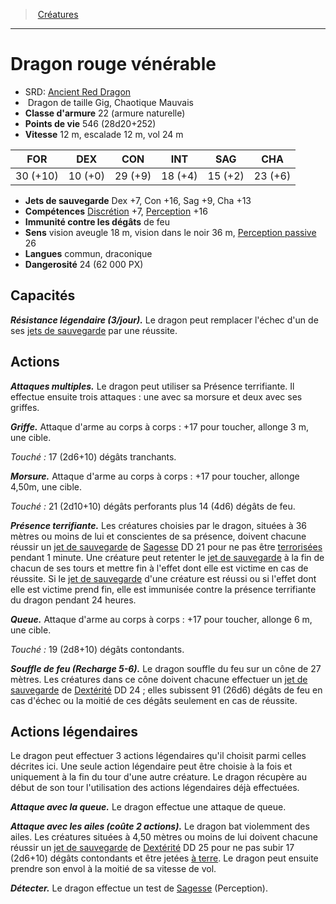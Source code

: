 ﻿---
!Monster
Family: MonsterHD
Type: Dragon
Size: Gig
Alignment: Chaotique Mauvais
ArmorClass: 22 (armure naturelle)
HitPoints: 546 (28d20+252)
Speed: 12 m, escalade 12 m, vol 24 m
Strength: 30 (+10)
Dexterity: 10 (+0)
Constitution: 29 (+9)
Intelligence: 18 (+4)
Wisdom: 15 (+2)
Charisma: 23 (+6)
SavingThrows: Dex +7, Con +16, Sag +9, Cha +13
Skills: '[Discrétion](hd_abilities_dexterity_discretion.md) +7, [Perception](hd_abilities_wisdom_perception.md) +16'
DamageImmunities: de feu
Senses: vision aveugle 18 m, vision dans le noir 36 m, [Perception passive](hd_abilities_dexterity_perception_passive.md) 26
Languages: commun, draconique
Challenge: 24 (62 000 PX)
Id: monsters_hd.md#dragon-rouge-vénérable
ParentLink: monsters_hd.md#créatures
Name: Dragon rouge vénérable
ParentName: Créatures
NameLevel: 1
AltName: '[Ancient Red Dragon](srd_monsters_ancient_red_dragon.md)'
Attributes: {}
---
> [Créatures](hd_monsters.md)

---

# Dragon rouge vénérable

- SRD: [Ancient Red Dragon](srd_monsters_ancient_red_dragon.md)
-  Dragon de taille Gig, Chaotique Mauvais
- **Classe d'armure** 22 (armure naturelle)
- **Points de vie** 546 (28d20+252)
- **Vitesse** 12 m, escalade 12 m, vol 24 m

|FOR|DEX|CON|INT|SAG|CHA|
|---|---|---|---|---|---|
|30 (+10)|10 (+0)|29 (+9)|18 (+4)|15 (+2)|23 (+6)|

- **Jets de sauvegarde** Dex +7, Con +16, Sag +9, Cha +13
- **Compétences** [Discrétion](hd_abilities_dexterity_discretion.md) +7, [Perception](hd_abilities_wisdom_perception.md) +16
- **Immunité contre les dégâts** de feu
- **Sens** vision aveugle 18 m, vision dans le noir 36 m, [Perception passive](hd_abilities_dexterity_perception_passive.md) 26
- **Langues** commun, draconique
- **Dangerosité** 24 (62 000 PX)

## Capacités

**_Résistance légendaire (3/jour)._** Le dragon peut remplacer l'échec d'un de ses [jets de sauvegarde](hd_abilities_jets_de_sauvegarde.md) par une réussite.

## Actions

**_Attaques multiples._** Le dragon peut utiliser sa Présence terrifiante. Il effectue ensuite trois attaques : une avec sa morsure et deux avec ses griffes.

**_Griffe._** Attaque d'arme au corps à corps : +17 pour toucher, allonge 3 m, une cible.

_Touché :_ 17 (2d6+10) dégâts tranchants.

**_Morsure._** Attaque d'arme au corps à corps : +17 pour toucher, allonge 4,50m, une cible.

_Touché :_ 21 (2d10+10) dégâts perforants plus 14 (4d6) dégâts de feu.

**_Présence terrifiante._** Les créatures choisies par le dragon, situées à 36 mètres ou moins de lui et conscientes de sa présence, doivent chacune réussir un [jet de sauvegarde](hd_abilities_jets_de_sauvegarde.md) de [Sagesse](hd_abilities_wisdom.md) DD 21 pour ne pas être [terrorisées](hd_conditions_terrorise.md) pendant 1 minute. Une créature peut retenter le [jet de sauvegarde](hd_abilities_jets_de_sauvegarde.md) à la fin de chacun de ses tours et mettre fin à l'effet dont elle est victime en cas de réussite. Si le [jet de sauvegarde](hd_abilities_jets_de_sauvegarde.md) d'une créature est réussi ou si l'effet dont elle est victime prend fin, elle est immunisée contre la présence terrifiante du dragon pendant 24 heures.

**_Queue._** Attaque d'arme au corps à corps : +17 pour toucher, allonge 6 m, une cible.

_Touché :_ 19 (2d8+10) dégâts contondants.

**_Souffle de feu (Recharge 5-6)._** Le dragon souffle du feu sur un cône de 27 mètres. Les créatures dans ce cône doivent chacune effectuer un [jet de sauvegarde](hd_abilities_jets_de_sauvegarde.md) de [Dextérité](hd_abilities_dexterity.md) DD 24 ; elles subissent 91 (26d6) dégâts de feu en cas d'échec ou la moitié de ces dégâts seulement en cas de réussite.

## Actions légendaires

Le dragon peut effectuer 3 actions légendaires qu'il choisit parmi celles décrites ici. Une seule action légendaire peut être choisie à la fois et uniquement à la fin du tour d'une autre créature. Le dragon récupère au début de son tour l'utilisation des actions légendaires déjà effectuées.

**_Attaque avec la queue._** Le dragon effectue une attaque de queue.

**_Attaque avec les ailes (coûte 2 actions)._** Le dragon bat violemment des ailes. Les créatures situées à 4,50 mètres ou moins de lui doivent chacune réussir un [jet de sauvegarde](hd_abilities_jets_de_sauvegarde.md) de [Dextérité](hd_abilities_dexterity.md) DD 25 pour ne pas subir 17 (2d6+10) dégâts contondants et être jetées [à terre](hd_conditions_a_terre.md). Le dragon peut ensuite prendre son envol à la moitié de sa vitesse de vol.

**_Détecter._** Le dragon effectue un test de [Sagesse](hd_abilities_wisdom.md) (Perception).

